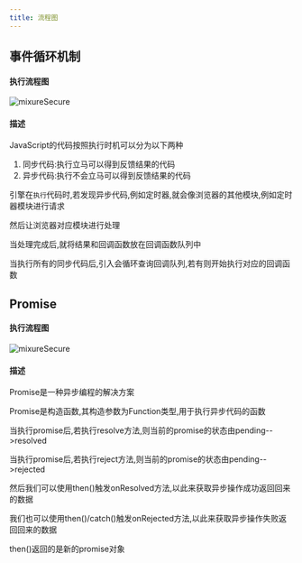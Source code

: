 ```yaml
---
title: 流程图
---
```


## 事件循环机制
#### 执行流程图
<img :src="$withBase('/JavaScript/JavaScript 常见流程图 事件循环机制执行流程图.jpg')" alt="mixureSecure">

#### 描述
JavaScript的代码按照执行时机可以分为以下两种
1. 同步代码:执行立马可以得到反馈结果的代码
2. 异步代码:执行不会立马可以得到反馈结果的代码

引擎在`执行`代码时,若发现异步代码,例如定时器,就会像浏览器的其他模块,例如定时器模块进行请求

然后让浏览器对应模块进行处理

当处理完成后,就将结果和回调函数放在回调函数队列中

当执行所有的同步代码后,引入会循环查询回调队列,若有则开始执行对应的回调函数


## Promise

#### 执行流程图
<img :src="$withBase('/JavaScript/JavaScript 常见流程图 promise执行流程图.jpg')" alt="mixureSecure">

#### 描述

Promise是一种异步编程的解决方案

Promise是构造函数,其构造参数为Function类型,用于执行异步代码的函数

当执行promise后,若执行resolve方法,则当前的promise的状态由pending-->resolved

当执行promise后,若执行reject方法,则当前的promise的状态由pending-->rejected

然后我们可以使用then()触发onResolved方法,以此来获取异步操作成功返回回来的数据

我们也可以使用then()/catch()触发onRejected方法,以此来获取异步操作失败返回回来的数据

then()返回的是新的promise对象